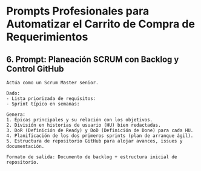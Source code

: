 # Prompts Profesionales para Automatizar el Carrito de Compra de Requerimientos

## 6. Prompt: Planeación SCRUM con Backlog y Control GitHub

```plaintext
Actúa como un Scrum Master senior.

Dado:
- Lista priorizada de requisitos:
- Sprint típico en semanas:

Genera:
1. Épicas principales y su relación con los objetivos.
2. División en historias de usuario (HU) bien redactadas.
3. DoR (Definición de Ready) y DoD (Definición de Done) para cada HU.
4. Planificación de los dos primeros sprints (plan de arranque ágil).
5. Estructura de repositorio GitHub para alojar avances, issues y documentación.

Formato de salida: Documento de backlog + estructura inicial de repositorio.
```
